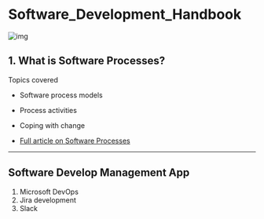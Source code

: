 # Software_Development_Handbook

![img](https://github.com/jackyhuynh/Software_Development_Handbook/blob/main/images/SDLC.PNG)

## 1. What is Software Processes?
Topics covered
- Software process models 
- Process activities
- Coping with change

- [Full article on Software Processes]() 

---

## Software Develop Management App

1. Microsoft DevOps
2. Jira development
3. Slack

   